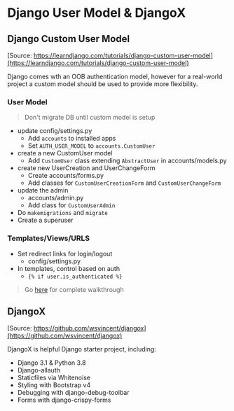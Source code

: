 # Django User Model & DjangoX

## Django Custom User Model

[Source: https://learndjango.com/tutorials/django-custom-user-model](https://learndjango.com/tutorials/django-custom-user-model)

Django comes wth an OOB authentication model, however for a real-world project a custom model should be used to provide more flexibility.

### User Model

> Don't migrate DB until custom model is setup

- update config/settings.py
  - Add `accounts` to installed apps
  - Set `AUTH_USER_MODEL` to `accounts.CustomUser`
- create a new CustomUser model
  - Add `CustomUser` class extending `AbstractUser` in accounts/models.py
- create new UserCreation and UserChangeForm
  - Create accounts/forms.py
  - Add classes for `CustomUserCreationForm` and `CustomUserChangeForm`
- update the admin
  - accounts/admin.py
  - Add class for `CustomUserAdmin`
- Do `makemigrations` and `migrate`
- Create a superuser

### Templates/Views/URLS

- Set redirect links for login/logout
  - config/settings.py
- In templates, control based on auth
  - `{% if user.is_authenticated %}`

> Go [here](https://learndjango.com/tutorials/django-custom-user-model) for complete walkthrough

## DjangoX

[Source: https://github.com/wsvincent/djangox](https://github.com/wsvincent/djangox)

DjangoX is helpful Django starter project, including:

- Django 3.1 & Python 3.8
- Django-allauth
- Staticfiles via Whitenoise
- Styling with Bootstrap v4
- Debugging with django-debug-toolbar
- Forms with django-crispy-forms
